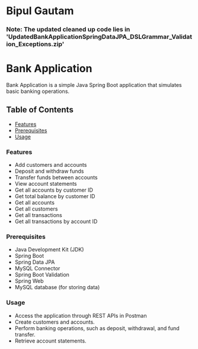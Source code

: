 # Bipul Gautam
### Note: The updated cleaned up code lies in 'UpdatedBankApplicationSpringDataJPA_DSLGrammar_Validation_Exceptions.zip'
# Bank Application

Bank Application is a simple Java Spring Boot application that simulates basic banking operations.

## Table of Contents

- [Features](#features)
- [Prerequisites](#prerequisites)
- [Usage](#usage)

### Features

- Add customers and accounts
- Deposit and withdraw funds
- Transfer funds between accounts
- View account statements
- Get all accounts by customer ID
- Get total balance by customer ID
- Get all accounts
- Get all customers
- Get all transactions
- Get all transactions by account ID

### Prerequisites

- Java Development Kit (JDK)
- Spring Boot
- Spring Data JPA
- MySQL Connector
- Spring Boot Validation 
- Spring Web
- MySQL database (for storing data)

### Usage 

- Access the application through REST APIs in Postman
- Create customers and accounts.
- Perform banking operations, such as deposit, withdrawal, and fund transfer.
- Retrieve account statements.

